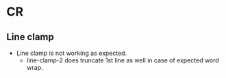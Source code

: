 # CR

## Line clamp
- Line clamp is not working as expected.
  - line-clamp-2 does truncate 1st line as well in case of expected word wrap.
